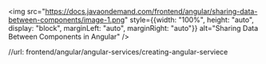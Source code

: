 

<img src="https://docs.javaondemand.com/frontend/angular/sharing-data-between-components/image-1.png" style={{width: "100%", height: "auto", display: "block", marginLeft: "auto", marginRight: "auto"}} alt="Sharing Data Between Components in Angular" />

//url: frontend/angular/angular-services/creating-angular-serviece